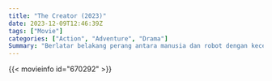 ```yaml
---
title: "The Creator (2023)"
date: 2023-12-09T12:46:39Z
tags: ["Movie"]
categories: ["Action", "Adventure", "Drama"]
Summary: "Berlatar belakang perang antara manusia dan robot dengan kecerdasan buatan, seorang mantan tentara menemukan senjata rahasia, sebuah robot berwujud anak kecil."
---
```


<mux-player stream-type="on-demand"
src="https://kp3d-my.sharepoint.com/personal/ryoo_kp3d_onmicrosoft_com/_layouts/15/download.aspx?share=Ee3K8hj-ULVHgdZcAKN0HmMBPozDfIIvRGKmdnOiSnOASQ" prefer-playback="mse" controls>

</mux-player>


{{< movieinfo id="670292" >}}

<script src="https://cdn.jsdelivr.net/npm/@mux/mux-player"></script>

 <script type="application/ld+json ">
{
"@context": "https://schema.org/",
"@type": "VideoObject",
"name": "The Creator (2023)",
"contentUrl": "https://stream.mux.com/oSWTxtZ1SCugErjSB01GMIxIHMpcSIzVvTHSIW00kVuyQ.m3u8",
"thumbnailUrl": "https://www.themoviedb.org/t/p/original/oX0TW7TVwtA9VY9gjEuv0YzmC2B.jpg?width=314&fit_mode=preserve&time=25",
"uploadDate": "2023-12-09T12:46:39Z",
}

</script>